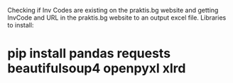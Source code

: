 Checking if Inv Codes are existing on the praktis.bg website and getting InvCode and URL in the praktis.bg website to an output excel file.
Libraries to install:
# pip install pandas requests beautifulsoup4 openpyxl xlrd
